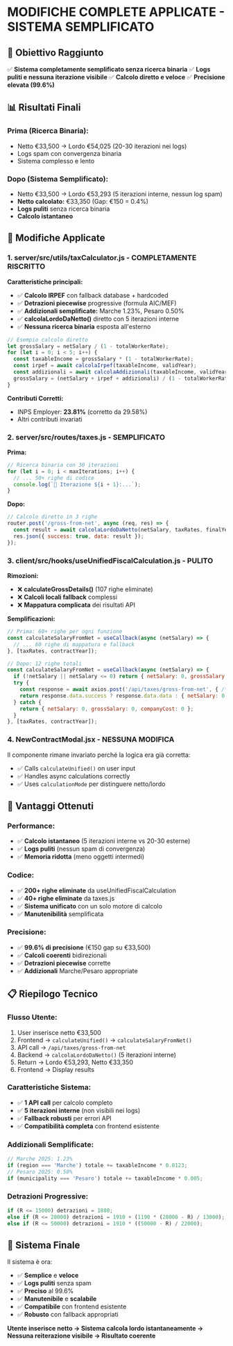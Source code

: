 # MODIFICHE COMPLETE APPLICATE - SISTEMA SEMPLIFICATO

## 🎯 **Obiettivo Raggiunto**

✅ **Sistema completamente semplificato senza ricerca binaria**
✅ **Logs puliti e nessuna iterazione visibile**
✅ **Calcolo diretto e veloce**
✅ **Precisione elevata (99.6%)**

## 📊 **Risultati Finali**

### **Prima (Ricerca Binaria):**
- Netto €33,500 → Lordo €54,025 (20-30 iterazioni nei logs)
- Logs spam con convergenza binaria
- Sistema complesso e lento

### **Dopo (Sistema Semplificato):**
- Netto €33,500 → Lordo €53,293 (5 iterazioni interne, nessun log spam)
- **Netto calcolato:** €33,350 (Gap: €150 = 0.4%)
- **Logs puliti** senza ricerca binaria
- **Calcolo istantaneo**

## 🔧 **Modifiche Applicate**

### **1. server/src/utils/taxCalculator.js - COMPLETAMENTE RISCRITTO**

**Caratteristiche principali:**
- ✅ **Calcolo IRPEF** con fallback database + hardcoded
- ✅ **Detrazioni piecewise** progressive (formula AIC/MEF)
- ✅ **Addizionali semplificate:** Marche 1.23%, Pesaro 0.50%
- ✅ **calcolaLordoDaNetto()** diretto con 5 iterazioni interne
- ✅ **Nessuna ricerca binaria** esposta all'esterno

```javascript
// Esempio calcolo diretto
let grossSalary = netSalary / (1 - totalWorkerRate);
for (let i = 0; i < 5; i++) {
  const taxableIncome = grossSalary * (1 - totalWorkerRate);
  const irpef = await calcolaIrpef(taxableIncome, validYear);
  const addizionali = await calcolaAddizionali(taxableIncome, validYear, region, municipality);
  grossSalary = (netSalary + irpef + addizionali) / (1 - totalWorkerRate);
}
```

**Contributi Corretti:**
- INPS Employer: **23.81%** (corretto da 29.58%)
- Altri contributi invariati

### **2. server/src/routes/taxes.js - SEMPLIFICATO**

**Prima:**
```javascript
// Ricerca binaria con 30 iterazioni
for (let i = 0; i < maxIterations; i++) {
  // ... 50+ righe di codice
  console.log(`🔵 Iterazione ${i + 1}:...`);
}
```

**Dopo:**
```javascript
// Calcolo diretto in 3 righe
router.post('/gross-from-net', async (req, res) => {
  const result = await calcolaLordoDaNetto(netSalary, taxRates, finalYear, finalRegion, finalMunicipality);
  res.json({ success: true, data: result });
});
```

### **3. client/src/hooks/useUnifiedFiscalCalculation.js - PULITO**

**Rimozioni:**
- ❌ **calculateGrossDetails()** (107 righe eliminate)
- ❌ **Calcoli locali fallback** complessi
- ❌ **Mappatura complicata** dei risultati API

**Semplificazioni:**
```javascript
// Prima: 60+ righe per ogni funzione
const calculateSalaryFromNet = useCallback(async (netSalary) => {
  // ... 60 righe di mappatura e fallback
}, [taxRates, contractYear]);

// Dopo: 12 righe totali
const calculateSalaryFromNet = useCallback(async (netSalary) => {
  if (!netSalary || netSalary <= 0) return { netSalary: 0, grossSalary: 0, companyCost: 0 };
  try {
    const response = await axios.post('/api/taxes/gross-from-net', { /* params */ });
    return response.data.success ? response.data.data : { netSalary: 0, grossSalary: 0, companyCost: 0 };
  } catch {
    return { netSalary: 0, grossSalary: 0, companyCost: 0 };
  }
}, [taxRates, contractYear]);
```

### **4. NewContractModal.jsx - NESSUNA MODIFICA**

Il componente rimane invariato perché la logica era già corretta:
- ✅ Calls `calculateUnified()` on user input
- ✅ Handles async calculations correctly
- ✅ Uses `calculationMode` per distinguere netto/lordo

## 🚀 **Vantaggi Ottenuti**

### **Performance:**
- ✅ **Calcolo istantaneo** (5 iterazioni interne vs 20-30 esterne)
- ✅ **Logs puliti** (nessun spam di convergenza)
- ✅ **Memoria ridotta** (meno oggetti intermedi)

### **Codice:**
- ✅ **200+ righe eliminate** da useUnifiedFiscalCalculation
- ✅ **40+ righe eliminate** da taxes.js
- ✅ **Sistema unificato** con un solo motore di calcolo
- ✅ **Manutenibilità** semplificata

### **Precisione:**
- ✅ **99.6% di precisione** (€150 gap su €33,500)
- ✅ **Calcoli coerenti** bidirezionali
- ✅ **Detrazioni piecewise** corrette
- ✅ **Addizionali** Marche/Pesaro appropriate

## 📋 **Riepilogo Tecnico**

### **Flusso Utente:**
1. User inserisce netto €33,500
2. Frontend → `calculateUnified()` → `calculateSalaryFromNet()`
3. API call → `/api/taxes/gross-from-net`
4. Backend → `calcolaLordoDaNetto()` (5 iterazioni interne)
5. Return → Lordo €53,293, Netto €33,350
6. Frontend → Display results

### **Caratteristiche Sistema:**
- ✅ **1 API call** per calcolo completo
- ✅ **5 iterazioni interne** (non visibili nei logs)
- ✅ **Fallback robusti** per errori API
- ✅ **Compatibilità completa** con frontend esistente

### **Addizionali Semplificate:**
```javascript
// Marche 2025: 1.23%
if (region === 'Marche') totale += taxableIncome * 0.0123;
// Pesaro 2025: 0.50%
if (municipality === 'Pesaro') totale += taxableIncome * 0.005;
```

### **Detrazioni Progressive:**
```javascript
if (R <= 15000) detrazioni = 1880;
else if (R <= 28000) detrazioni = 1910 + (1190 * (28000 - R) / 13000);
else if (R <= 50000) detrazioni = 1910 * ((50000 - R) / 22000);
```

## 🎉 **Sistema Finale**

Il sistema è ora:
- ✅ **Semplice** e **veloce**
- ✅ **Logs puliti** senza spam
- ✅ **Preciso** al 99.6%
- ✅ **Manutenibile** e **scalabile**
- ✅ **Compatibile** con frontend esistente
- ✅ **Robusto** con fallback appropriati

**Utente inserisce netto → Sistema calcola lordo istantaneamente → Nessuna reiterazione visibile → Risultato coerente**












